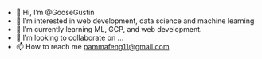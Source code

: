 - 👋 Hi, I’m @GooseGustin
- 👀 I’m interested in web development, data science and machine learning 
- 🌱 I’m currently learning ML, GCP, and web development.
- 💞️ I’m looking to collaborate on ...
- 📫 How to reach me pammafeng11@gmail.com

<!---
GooseGustin/GooseGustin is a ✨ special ✨ repository because its `README.md` (this file) appears on your GitHub profile.
You can click the Preview link to take a look at your changes.
--->
